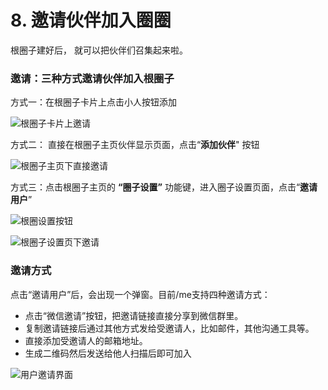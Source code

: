 # 8. 邀请伙伴加入圈圈

根圈子建好后， 就可以把伙伴们召集起来啦。

### **邀请：三种方式邀请伙伴加入根圈子**

方式一：在根圈子卡片上点击小人按钮添加

![&#x6839;&#x5708;&#x5B50;&#x5361;&#x7247;&#x4E0A;&#x9080;&#x8BF7;](../.gitbook/assets/screenshot-2019-10-29-at-14.20.21.png)

方式二： 直接在根圈子主页伙伴显示页面，点击“**添加伙伴**" 按钮

![&#x6839;&#x5708;&#x5B50;&#x4E3B;&#x9875;&#x4E0B;&#x76F4;&#x63A5;&#x9080;&#x8BF7;](../.gitbook/assets/m88-2.jpg)

方式三：点击根圈子主页的 **“圈子设置”** 功能键，进入圈子设置页面，点击“**邀请用户**”

![&#x6839;&#x5708;&#x8BBE;&#x7F6E;&#x6309;&#x94AE;](../.gitbook/assets/m88-3.jpeg)

![&#x6839;&#x5708;&#x5B50;&#x8BBE;&#x7F6E;&#x9875;&#x4E0B;&#x9080;&#x8BF7;](../.gitbook/assets/m88-4.jpg)



### **邀请方式**

点击“邀请用户”后，会出现一个弹窗。目前/me支持四种邀请方式：

* 点击“微信邀请”按钮，把邀请链接直接分享到微信群里。
* 复制邀请链接后通过其他方式发给受邀请人，比如邮件，其他沟通工具等。
* 直接添加受邀请人的邮箱地址。
* 生成二维码然后发送给他人扫描后即可加入

![&#x7528;&#x6237;&#x9080;&#x8BF7;&#x754C;&#x9762;](../.gitbook/assets/screenshot_20191202-171652.jpg)



